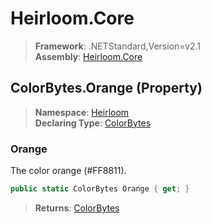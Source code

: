 # Heirloom.Core

> **Framework**: .NETStandard,Version=v2.1  
> **Assembly**: [Heirloom.Core][0]

## ColorBytes.Orange (Property)

> **Namespace**: [Heirloom][0]  
> **Declaring Type**: [ColorBytes][1]

### Orange

The color orange (#FF8811).

```cs
public static ColorBytes Orange { get; }
```

> **Returns**: [ColorBytes][1]

[0]: ../../../Heirloom.Core.md
[1]: ../ColorBytes.md
